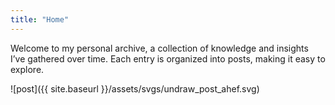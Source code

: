 ```yaml
---
title: "Home"
---
```


Welcome to my personal archive, a collection of knowledge and insights I’ve gathered over time. Each entry is organized into posts, making it easy to explore.

![post]({{ site.baseurl }}/assets/svgs/undraw_post_ahef.svg)
